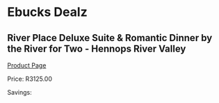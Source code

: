 
# Ebucks Dealz
## River Place Deluxe Suite & Romantic Dinner by the River for Two - Hennops River Valley
[Product Page](https://www.ebucks.com/web/shop/productSelected.do?prodId=758182704&catId=714893646)

Price: R3125.00

Savings: 


	